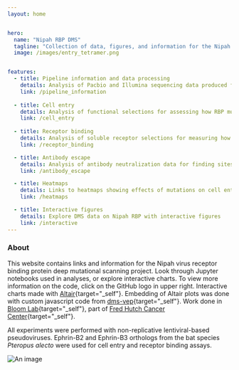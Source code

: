 ```yaml
---
layout: home


hero:
  name: "Nipah RBP DMS"
  tagline: "Collection of data, figures, and information for the Nipah virus receptor binding protein deep mutational scanning project"
  image: /images/entry_tetramer.png


features:
  - title: Pipeline information and data processing
    details: Analysis of Pacbio and Illumina sequencing data produced from deep mutational scanning experiments
    link: /pipeline_information
    
  - title: Cell entry
    details: Analysis of functional selections for assessing how RBP mutations impact cell entry
    link: /cell_entry
    
  - title: Receptor binding
    details: Analysis of soluble receptor selections for measuring how mutations affect binding to host receptors
    link: /receptor_binding

  - title: Antibody escape
    details: Analysis of antibody neutralization data for finding sites of escape in RBP
    link: /antibody_escape

  - title: Heatmaps
    details: Links to heatmaps showing effects of mutations on cell entry, receptor binding, and antibody escape
    link: /heatmaps

  - title: Interactive figures
    details: Explore DMS data on Nipah RBP with interactive figures
    link: /interactive
---
```


### About

This website contains links and information for the Nipah virus receptor binding protein deep mutational scanning project. Look through Jupyter notebooks used in analyses, or explore interactive charts. To view more information on the code, click on the GitHub logo in upper right. Interactive charts made with [Altair](https://altair-viz.github.io){target="_self"}. Embedding of Altair plots was done with custom javascript code from [dms-vep](https://github.com/dms-vep/dms-vep.github.io){target="_self"}. Work done in [Bloom Lab](https://research.fredhutch.org/bloom/en.html){target="_self"}, part of [Fred Hutch Cancer Center](https://www.fredhutch.org/en.html){target="_self"}.

All experiments were performed with non-replicative lentiviral-based pseudoviruses. Ephrin-B2 and Ephrin-B3 orthologs from the bat species *Pteropus alecto* were used for cell entry and receptor binding assays.

![An image](/images/henipavirus_hydro.png)
